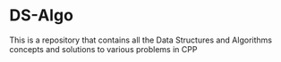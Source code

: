 # DS-Algo
This is a repository that contains all the Data Structures and Algorithms concepts and solutions to various problems in CPP
